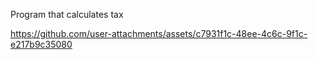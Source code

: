 Program that calculates tax

https://github.com/user-attachments/assets/c7931f1c-48ee-4c6c-9f1c-e217b9c35080

